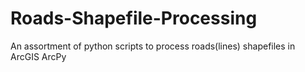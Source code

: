 # Roads-Shapefile-Processing
An assortment of python scripts to process roads(lines) shapefiles in ArcGIS ArcPy
